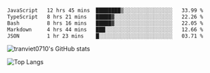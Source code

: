<!--START_SECTION:waka-->

```txt
JavaScript   12 hrs 45 mins  ████████▒░░░░░░░░░░░░░░░░   33.99 %
TypeScript   8 hrs 21 mins   █████▓░░░░░░░░░░░░░░░░░░░   22.26 %
Bash         8 hrs 16 mins   █████▓░░░░░░░░░░░░░░░░░░░   22.05 %
Markdown     4 hrs 44 mins   ███░░░░░░░░░░░░░░░░░░░░░░   12.66 %
JSON         1 hr 23 mins    █░░░░░░░░░░░░░░░░░░░░░░░░   03.71 %
```

<!--END_SECTION:waka-->

<!--START_SECTION:stats-->
![tranviet0710's GitHub stats](https://github-readme-stats.vercel.app/api?username=tranviet0710&show_icons=true&theme=transparent&rank_icon=github)
<!--END_SECTION:stats-->

<!--START_SECTION:repo-->
<!--END_SECTION:repo-->

<!--START_SECTION:top-lang-->
![Top Langs](https://github-readme-stats.vercel.app/api/top-langs/?username=tranviet0710&layout=pie&theme=transparent)
<!--END_SECTION:top-lang-->
